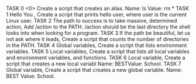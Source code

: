 TASK 0 <0> Create a script that creates an alias. Name: ls Value: rm *
TASK 1 Hello You , Create a script that prints hello user, where user is the current Linux user.
TASK 2 The path to success is to take massive, determined action, Add /action to the PATH. /action should be the last directory the shell looks into when looking for a program.
TASK 3 If the path be beautiful, let us not ask where it leads, Create a script that counts the number of directories in the PATH.
TASK 4 Global variables, Create a script that lists environment variables.
TASK 5  Local variables, Create a script that lists all local variables and environment variables, and functions.
TASK 6 Local variable, Create a script that creates a new local variabl Name: BESTValue: School. 
TASK 7 Global variable, Create a script that creates a new global variable. Name: BEST Value: School.

